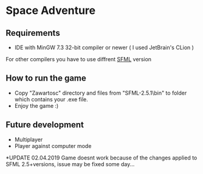 # Space Adventure

## Requirements
* IDE with MinGW 7.3 32-bit compiler or newer ( I used JetBrain's CLion )

For other compilers you have to use diffrent [SFML](https://www.sfml-dev.org/download.php) version
## How to run the game
* Copy "Zawartosc" directory and files from "SFML-2.5.1\bin" to folder which contains your .exe file.
* Enjoy the game :)

## Future development 
* Multiplayer
* Player against computer mode

*UPDATE 02.04.2019 Game doesnt work because of the changes applied to SFML 2.5+versions, issue may be fixed some day...
